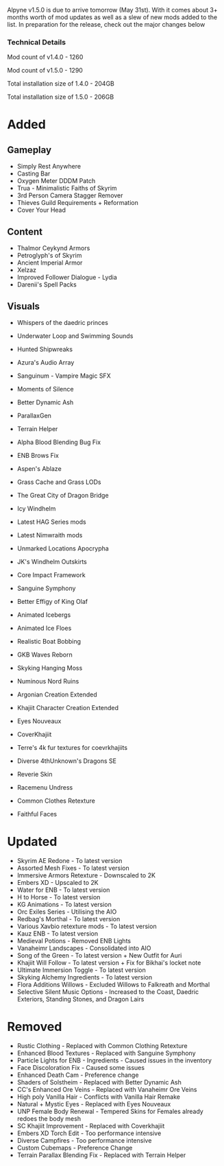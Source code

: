 Alpyne v1.5.0 is due to arrive tomorrow (May 31st). With it comes about 3+ months worth of mod updates as well as a slew of new mods added to the list. In preparation for the release, check out the major changes below

### Technical Details
Mod count of v1.4.0 - 1260

Mod count of v1.5.0 - 1290

Total installation size of 1.4.0 - 204GB

Total installation size of 1.5.0 - 206GB


# Added
## Gameplay
- Simply Rest Anywhere
- Casting Bar
- Oxygen Meter DDDM Patch
- Trua - Minimalistic Faiths of Skyrim
- 3rd Person Camera Stagger Remover
- Thieves Guild Requirements + Reformation
- Cover Your Head

## Content
- Thalmor Ceykynd Armors
- Petroglyph's of Skyrim
- Ancient Imperial Armor
- Xelzaz
- Improved Follower Dialogue - Lydia
- Darenii's Spell Packs

## Visuals
- Whispers of the daedric princes
- Underwater Loop and Swimming Sounds
- Hunted Shipwreaks
- Azura's Audio Array
- Sanguinum - Vampire Magic SFX
- Moments of Silence

- Better Dynamic Ash
- ParallaxGen
- Terrain Helper
- Alpha Blood Blending Bug Fix
- ENB Brows Fix

- Aspen's Ablaze
- Grass Cache and Grass LODs

- The Great City of Dragon Bridge
- Icy Windhelm
- Latest HAG Series mods
- Latest Nimwraith mods

- Unmarked Locations Apocrypha
- JK's Windhelm Outskirts

- Core Impact Framework
- Sanguine Symphony

- Better Effigy of King Olaf
- Animated Icebergs
- Animated Ice Floes
- Realistic Boat Bobbing
- GKB Waves Reborn
- Skyking Hanging Moss
- Numinous Nord Ruins

- Argonian Creation Extended
- Khajiit Character Creation Extended
- Eyes Nouveaux
- CoverKhajiit
- Terre's 4k fur textures for coevrkhajiits
- Diverse 4thUnknown's Dragons SE
- Reverie Skin
- Racemenu Undress
- Common Clothes Retexture
- Faithful Faces

# Updated
- Skyrim AE Redone - To latest version
- Assorted Mesh Fixes - To latest version
- Immersive Armors Retexture - Downscaled to 2K
- Embers XD - Upscaled to 2K
- Water for ENB - To latest version
- H to Horse - To latest version
- KG Animations - To latest version
- Orc Exiles Series - Utilising the AIO
- Redbag's Morthal - To latest version
- Various Xavbio retexture mods - To latest version
- Kauz ENB - To latest version
- Medieval Potions - Removed ENB Lights
- Vanaheimr Landscapes - Consolidated into AIO
- Song of the Green - To latest version + New Outfit for Auri
- Khajiit Will Follow - To latest version + Fix for Bikhai's locket note
- Ultimate Immersion Toggle - To latest version
- Skyking Alchemy Ingredients - To latest version
- Flora Additions Willows - Excluded Willows to Falkreath and Morthal
- Selective Silent Music Options - Increased to the Coast, Daedric Exteriors, Standing Stones, and Dragon Lairs

# Removed
- Rustic Clothing - Replaced with Common Clothing Retexture
- Enhanced Blood Textures - Replaced with Sanguine Symphony
- Particle Lights for ENB - Ingredients - Caused issues in the inventory
- Face Discoloration Fix - Caused some issues
- Enhanced Death Cam - Preference change
- Shaders of Solstheim - Replaced with Better Dynamic Ash
- CC's Enhanced Ore Veins - Replaced with Vanaheimr Ore Veins
- High poly Vanilla Hair - Conflicts with Vanilla Hair Remake
 - Natural + Mystic Eyes - Replaced with Eyes Nouveaux
- UNP Female Body Renewal - Tempered Skins for Females already redoes the body mesh
- SC Khajiit Improvement - Replaced with Coverkhajiit
- Embers XD Torch Edit - Too performance intensive
- Diverse Campfires - Too performance intensive
- Custom Cubemaps - Preference Change
- Terrain Parallax Blending Fix - Replaced with Terrain Helper
